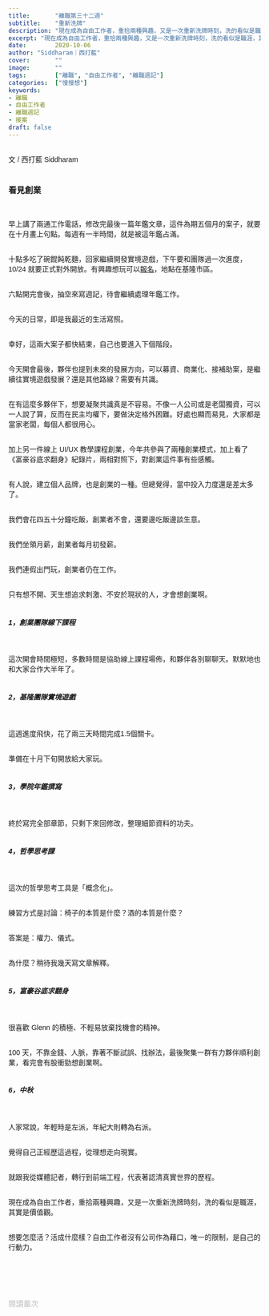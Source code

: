 ```yaml
---
title:       "離職第三十二週"
subtitle:    "重新洗牌"
description: "現在成為自由工作者，重拾兩種興趣，又是一次重新洗牌時刻，洗的看似是職涯，其實是價值觀..."
excerpt: "現在成為自由工作者，重拾兩種興趣，又是一次重新洗牌時刻，洗的看似是職涯，其實是價值觀..."
date:        2020-10-06
author: "Siddharam｜西打藍"
cover:       ""
image:       ""
tags:        ["離職", "自由工作者", "離職週記"]
categories:  ["慢慢想"]
keywords:
- 離職
- 自由工作者
- 離職週記
- 接案
draft: false
---
```


<article style="font-family: 'Noto Sans TC', '微軟正黑體', sans-serif; font-weight: 300;">

<br>文 / 西打藍 Siddharam<br><br>

<h3 class="article-h1-color">看見創業</h3><br>

早上講了兩通工作電話，修改完最後一篇年鑑文章，這件為期五個月的案子，就要在十月畫上句點。每週有一半時間，就是被這年鑑占滿。<br><br>

十點多吃了碗餛飩乾麵，回家繼續開發實境遊戲，下午要和團隊過一次進度，10/24 就要正式對外開放。有興趣想玩可以<a href="https://frankyeah.github.io/klkuaiki/index.html" target="_blank">報名</a>，地點在基隆市區。<br><br>

六點開完會後，抽空來寫週記，待會繼續處理年鑑工作。<br><br>

今天的日常，即是我最近的生活寫照。<br><br>

幸好，這兩大案子都快結束，自己也要進入下個階段。<br><br>

今天開會最後，夥伴也提到未來的發展方向，可以募資、商業化、接補助案，是繼續往實境遊戲發展？還是其他路線？需要有共識。<br><br>

在有這麼多夥伴下，想要凝聚共識真是不容易。不像一人公司或是老闆獨資，可以一人說了算，反而在民主均權下，要做決定格外困難。好處也顯而易見，大家都是當家老闆，每個人都很用心。<br><br>

加上另一件線上 UI/UX 教學課程創業，今年共參與了兩種創業模式，加上看了《富豪谷底求翻身》紀錄片，兩相對照下，對創業這件事有些感觸。<br><br>

有人說，建立個人品牌，也是創業的一種。但總覺得，當中投入力度還是差太多了。<br><br>

我們會花四五十分鐘吃飯，創業者不會，還要邊吃飯邊談生意。<br><br>

我們坐領月薪，創業者每月初發薪。<br><br>

我們連假出門玩，創業者仍在工作。<br><br>

只有想不開、天生想追求刺激、不安於現狀的人，才會想創業啊。<br><br>


<h5 class="article-h1-color">1，創業團隊線下課程</h5><br>

這次開會時間極短，多數時間是協助線上課程場佈，和夥伴各別聊聊天。默默地也和大家合作大半年了。<br><br>


<h5 class="article-h1-color">2，基隆團隊實境遊戲</h5><br>

這週進度飛快，花了兩三天時間完成1.5個關卡。<br><br>

準備在十月下旬開放給大家玩。<br><br>


<h5 class="article-h1-color">3，學院年鑑撰寫</h5><br>

終於寫完全部章節，只剩下來回修改，整理細節資料的功夫。<br><br>


<h5 class="article-h1-color">4，哲學思考課</h5><br>

這次的哲學思考工具是「概念化」。<br><br>

練習方式是討論：椅子的本質是什麼？酒的本質是什麼？<br><br>

答案是：權力、儀式。<br><br>

為什麼？稍待我幾天寫文章解釋。<br><br>


<h5 class="article-h1-color">5，富豪谷底求翻身</h5><br>

很喜歡 Glenn 的積極、不輕易放棄找機會的精神。<br><br>

100 天，不靠金錢、人脈，靠著不斷試誤、找辦法，最後聚集一群有力夥伴順利創業，看完會有股衝勁想創業啊。<br><br>


<h5 class="article-h1-color">6，中秋</h5><br>

人家常說，年輕時是左派，年紀大則轉為右派。<br><br>

覺得自己正經歷這過程，從理想走向現實。<br><br>

就跟我從媒體記者，轉行到前端工程，代表著認清真實世界的歷程。<br><br>

現在成為自由工作者，重拾兩種興趣，又是一次重新洗牌時刻，洗的看似是職涯，其實是價值觀。<br><br>

想要怎麼活？活成什麼樣？自由工作者沒有公司作為藉口，唯一的限制，是自己的行動力。<br><br>



<br><br><br>

</article>

<div style="color: #bfbfbf; font-size: 15px;" id="busuanzi_container_page_pv">
  閱讀量<span id="busuanzi_value_page_pv"></span>次
</div>




<script src="../../js/post.js"></script>




